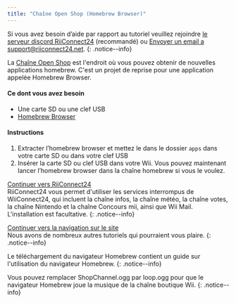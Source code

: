 ```yaml
---
title: "Chaîne Open Shop (Homebrew Browser)"
---
```


Si vous avez besoin d’aide par rapport au tutoriel veuillez rejoindre [le serveur discord RiiConnect24](https://discord.gg/b4Y7jfD) (recommandé) ou [Envoyer un email a support@riiconnect24.net](mailto:support@riiconnect24.net).
{: .notice--info}

La [Chaîne Open Shop](https://oscwii.org/) est l'endroit où vous pouvez obtenir de nouvelles applications homebrew. C'est un projet de reprise pour une application appelée Homebrew Browser.

#### Ce dont vous avez besoin
* Une carte SD ou une clef USB
* [Homebrew Browser](/assets/files/homebrew_browser_v0.3.9e.zip)

#### Instructions

1. Extracter l’homebrew browser et mettez le dans le dossier `apps` dans votre carte SD ou dans votre clef USB
2. Insérer la carte SD ou clef USB dans votre Wii. Vous pouvez maintenant lancer l’homebrew browser dans la chaîne homebrew si vous le voulez.

[ Continuer vers RiiConnect24 ](riiconnect24) <br> RiiConnect24 vous permet d'utiliser les services interrompus de WiiConnect24, qui incluent la chaîne infos, la chaîne météo, la chaîne votes, la chaîne Nintendo et la chaîne Concours mii, ainsi que Wii Mail. L'installation est facultative.
{: .notice--info}

[ Continuer vers la navigation sur le site ](site-navigation)<br> Nous avons de nombreux autres tutoriels qui pourraient vous plaire.
{: .notice--info}

Le téléchargement du navigateur Homebrew contient un guide sur l'utilisation du navigateur Homebrew.
{: .notice--info}

Vous pouvez remplacer ShopChannel.ogg par loop.ogg pour que le navigateur Homebrew joue la musique de la chaîne boutique Wii.
{: .notice--info}
